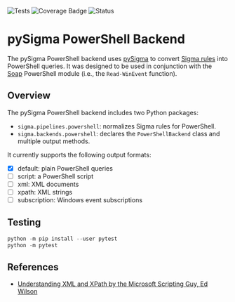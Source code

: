 ![Tests](https://github.com/cyberphor/pySigma-backend-powershell/actions/workflows/test.yml/badge.svg)
![Coverage Badge](https://img.shields.io/endpoint?url=https://gist.githubusercontent.com/cyberphor/d3f7db7182e7819f3748e64a2ab2d126/raw/cyberphor-pySigma-backend-powershell.json)
![Status](https://img.shields.io/badge/Status-pre--release-orange)

# pySigma PowerShell Backend
The pySigma PowerShell backend uses [pySigma](https://github.com/SigmaHQ/pySigma) to convert [Sigma rules](https://github.com/SigmaHQ/sigma) into PowerShell queries. It was designed to be used in conjunction with the [Soap](https://github.com/cyberphor/Soap) PowerShell module (i.e., the `Read-WinEvent` function). 

## Overview
The pySigma PowerShell backend includes two Python packages:
* `sigma.pipelines.powershell`: normalizes Sigma rules for PowerShell.
* `sigma.backends.powershell`: declares the `PowerShellBackend` class and multiple output methods.

It currently supports the following output formats:
- [x] default: plain PowerShell queries
- [ ] script: a PowerShell script
- [ ] xml: XML documents
- [ ] xpath: XML strings
- [ ] subscription: Windows event subscriptions 

## Testing
```python
python -m pip install --user pytest
python -m pytest
```

## References
* [Understanding XML and XPath by the Microsoft Scripting Guy, Ed Wilson](https://devblogs.microsoft.com/scripting/understanding-xml-and-xpath/)
